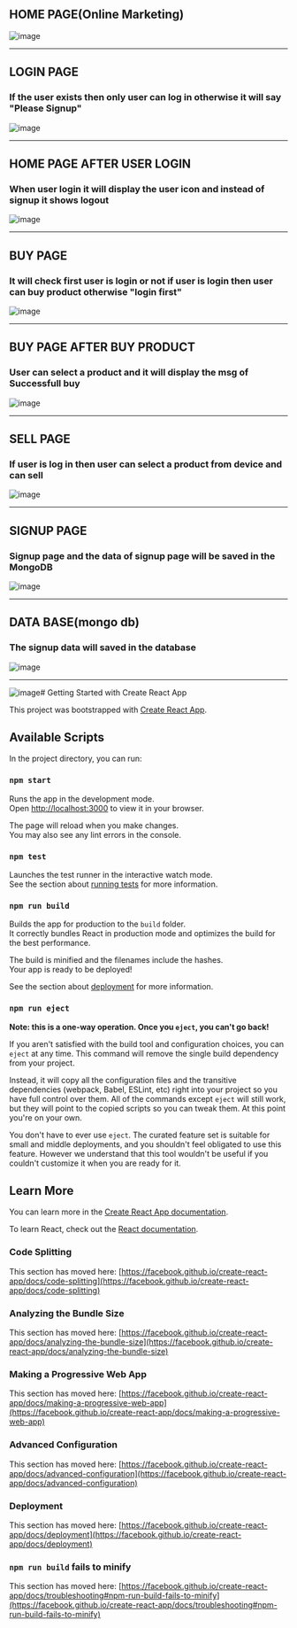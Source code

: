 

## HOME PAGE(Online Marketing)
![image](https://github.com/jotkaur-6284/online-market/blob/main/src/1.PNG?raw=true)

---

## LOGIN PAGE
### If the user exists then only user can log in otherwise it will say "Please Signup"
![image](https://github.com/jotkaur-6284/online-market/blob/main/src/2.PNG?raw=true)

---


## HOME PAGE AFTER USER LOGIN
### When user login it will display the user icon and instead of signup it shows logout
![image](https://github.com/jotkaur-6284/online-market/blob/main/src/3.PNG?raw=true)

---


## BUY PAGE
### It will check first user is login or not if user is login then user can buy product otherwise "login first"
![image](https://github.com/jotkaur-6284/online-market/blob/main/src/4.PNG?raw=true)

---

## BUY PAGE AFTER BUY PRODUCT
### User can select a product and it will display the msg of Successfull buy
![image](https://github.com/jotkaur-6284/online-market/blob/main/src/5.PNG?raw=true)

---

## SELL PAGE
### If user is log in then user can select a product from device and can sell 
![image](https://github.com/jotkaur-6284/online-market/blob/main/src/6.PNG?raw=true)

---

## SIGNUP PAGE
### Signup page and the data of signup page will be saved in the MongoDB
![image](https://github.com/jotkaur-6284/online-market/blob/main/src/7.PNG?raw=true)

---

## DATA BASE(mongo db)
### The signup data will saved in the database
![image](https://github.com/jotkaur-6284/online-market/blob/main/src/8.PNG?raw=true)

---


![image](https://github.com/user-attachments/assets/f7496fb2-d4f8-4d45-b497-6dc9bcf71354)# Getting Started with Create React App

This project was bootstrapped with [Create React App](https://github.com/facebook/create-react-app).

## Available Scripts

In the project directory, you can run:

### `npm start`

Runs the app in the development mode.\
Open [http://localhost:3000](http://localhost:3000) to view it in your browser.

The page will reload when you make changes.\
You may also see any lint errors in the console.

### `npm test`

Launches the test runner in the interactive watch mode.\
See the section about [running tests](https://facebook.github.io/create-react-app/docs/running-tests) for more information.

### `npm run build`

Builds the app for production to the `build` folder.\
It correctly bundles React in production mode and optimizes the build for the best performance.

The build is minified and the filenames include the hashes.\
Your app is ready to be deployed!

See the section about [deployment](https://facebook.github.io/create-react-app/docs/deployment) for more information.

### `npm run eject`

**Note: this is a one-way operation. Once you `eject`, you can't go back!**

If you aren't satisfied with the build tool and configuration choices, you can `eject` at any time. This command will remove the single build dependency from your project.

Instead, it will copy all the configuration files and the transitive dependencies (webpack, Babel, ESLint, etc) right into your project so you have full control over them. All of the commands except `eject` will still work, but they will point to the copied scripts so you can tweak them. At this point you're on your own.

You don't have to ever use `eject`. The curated feature set is suitable for small and middle deployments, and you shouldn't feel obligated to use this feature. However we understand that this tool wouldn't be useful if you couldn't customize it when you are ready for it.

## Learn More

You can learn more in the [Create React App documentation](https://facebook.github.io/create-react-app/docs/getting-started).

To learn React, check out the [React documentation](https://reactjs.org/).

### Code Splitting

This section has moved here: [https://facebook.github.io/create-react-app/docs/code-splitting](https://facebook.github.io/create-react-app/docs/code-splitting)

### Analyzing the Bundle Size

This section has moved here: [https://facebook.github.io/create-react-app/docs/analyzing-the-bundle-size](https://facebook.github.io/create-react-app/docs/analyzing-the-bundle-size)

### Making a Progressive Web App

This section has moved here: [https://facebook.github.io/create-react-app/docs/making-a-progressive-web-app](https://facebook.github.io/create-react-app/docs/making-a-progressive-web-app)

### Advanced Configuration

This section has moved here: [https://facebook.github.io/create-react-app/docs/advanced-configuration](https://facebook.github.io/create-react-app/docs/advanced-configuration)

### Deployment

This section has moved here: [https://facebook.github.io/create-react-app/docs/deployment](https://facebook.github.io/create-react-app/docs/deployment)

### `npm run build` fails to minify

This section has moved here: [https://facebook.github.io/create-react-app/docs/troubleshooting#npm-run-build-fails-to-minify](https://facebook.github.io/create-react-app/docs/troubleshooting#npm-run-build-fails-to-minify)

